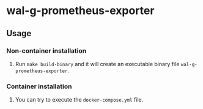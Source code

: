 # wal-g-prometheus-exporter

## Usage

### Non-container installation

1. Run `make build-binary` and it will create an executable binary file `wal-g-prometheus-exporter`.

### Container installation

1. You can try to execute the `docker-compose.yml` file.

